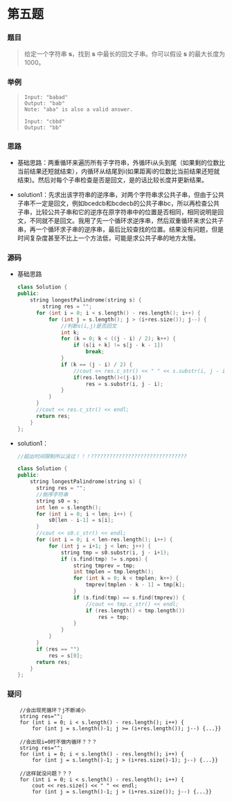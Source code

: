 # 第五题

### 题目

> 给定一个字符串 **s**，找到 **s** 中最长的回文子串。你可以假设 **s** 的最大长度为1000。

### 举例

> ```
> Input: "babad" 
> Output: "bab"
> Note: "aba" is also a valid answer.
> 
> Input: "cbbd"
> Output: "bb"
> ```

### 思路

* 基础思路：两重循环来遍历所有子字符串，外循环i从头到尾（如果剩的位数比当前结果还短就结束），内循环从结尾到i(如果距离i的位数比当前结果还短就结束)。然后对每个子串检查是否是回文，是的话比较长度并更新结果。

* solution1：先求出该字符串的逆序串，对两个字符串求公共子串，但由于公共子串不一定是回文，例如bcedcb和bcdecb的公共子串bc，所以再检查公共子串，比较公共子串和它的逆序在原字符串中的位置是否相同，相同说明是回文，不同就不是回文。我用了先一个循环求逆序串，然后双重循环来求公共子串，再一个循环求子串的逆序串，最后比较查找的位置。结果没有问题，但是时间复杂度甚至不比上一个方法低，可能是求公共子串的地方太慢。



### 源码

* 基础思路

  ```c++
  class Solution {
  public:
      string longestPalindrome(string s) {
          string res = "";
  		for (int i = 0; i < s.length() - res.length(); i++) {
  			for (int j = s.length(); j > (i+res.size()); j--) {
  				//判断s(i,j)是否回文
  				int k;
  				for (k = 0; k < ((j - i) / 2); k++) {	
  					if (s[i + k] != s[j - k - 1])
  						break;
  				}
  				if (k == (j - i) / 2) {
  					//cout << res.c_str() << " " << s.substr(i, j - i).c_str() << endl;
  					if(res.length()<(j-i))
  						res = s.substr(i, j - i);
  				}
  			}
  		}
  		//cout << res.c_str() << endl;
  		return res;
      }
  };
  ```

* solution1：

  ```c++
  //超出时间限制所以没过！！！???????????????????????????????
  
  class Solution {
  public:
      string longestPalindrome(string s) {
  		string res = "";
  		//倒序字符串
  		string s0 = s;
  		int len = s.length();
  		for (int i = 0; i < len; i++) {
  			s0[len - i-1] = s[i];
  		}
  		//cout << s0.c_str() << endl;
  		for (int i = 0; i < len-res.length(); i++) {
  			for (int j = i+1; j < len; j++) {
  				string tmp = s0.substr(i, j - i+1);
  				if (s.find(tmp) != s.npos) {
  					string tmprev = tmp;
  					int tmplen = tmp.length();
  					for (int k = 0; k < tmplen; k++) {
  						tmprev[tmplen - k - 1] = tmp[k];
  					}
  					if (s.find(tmp) == s.find(tmprev)) {
  						//cout << tmp.c_str() << endl;
  						if (res.length() < tmp.length())
  							res = tmp;
  					}
  				}
  			}
  		}
  		if (res == "")
  			res = s[0];
  		return res;
      }
  };
  ```

### 疑问

		//会出现死循环？j不断减小
		string res="";
		for (int i = 0; i < s.length() - res.length(); i++) {
			for (int j = s.length()-1; j >= (i+res.length()); j--) {...}}
			
		//会出现i=0时不做内循环？？？
		string res="";
		for (int i = 0; i < s.length() - res.length(); i++) {
			for (int j = s.length()-1; j > (i+res.size()-1); j--) {...}}
		
	    //这样就没问题？？？
		for (int i = 0; i < s.length() - res.length(); i++) {
			cout << res.size() << " " << endl;
			for (int j = s.length()-1; j > (i+res.size()); j--) {...}}